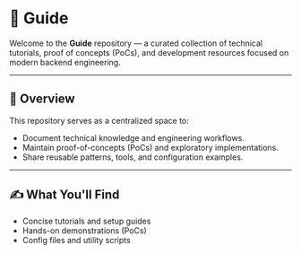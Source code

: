 # 📘 Guide

Welcome to the **Guide** repository — a curated collection of technical tutorials, proof of concepts (PoCs), and
development resources focused on modern backend engineering.

---

## 🧭 Overview

This repository serves as a centralized space to:

- Document technical knowledge and engineering workflows.
- Maintain proof-of-concepts (PoCs) and exploratory implementations.
- Share reusable patterns, tools, and configuration examples.

---

## ✍️ What You'll Find

- Concise tutorials and setup guides
- Hands-on demonstrations (PoCs)
- Config files and utility scripts